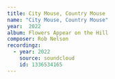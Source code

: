 ```yaml
---
title: City Mouse, Country Mouse
name: "City Mouse, Country Mouse"
year:  2022
album: Flowers Appear on the Hill
composer: Rob Nelson
recordingz:
  - year: 2022
    source: soundcloud
    id: 1336534165
---
```

